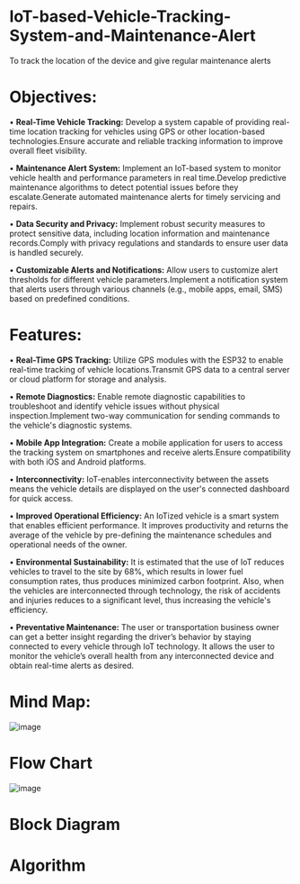 # IoT-based-Vehicle-Tracking-System-and-Maintenance-Alert

To track the location of the device and give regular maintenance alerts

<h1>Objectives:</h1>
<p>• <b> Real-Time Vehicle Tracking:</b>  Develop a system capable of providing real-time location tracking for vehicles using GPS or other location-based technologies.Ensure accurate and reliable tracking information to improve overall fleet visibility.</p>
<p>• <b> Maintenance Alert System:</b>  Implement an IoT-based system to monitor vehicle health and performance parameters in real time.Develop predictive maintenance algorithms to detect potential issues before they escalate.Generate automated maintenance alerts for timely servicing and repairs.</p>
<p>•	<b> Data Security and Privacy:</b>  Implement robust security measures to protect sensitive data, including location information and maintenance records.Comply with privacy regulations and standards to ensure user data is handled securely.</p>
<p>•	<b> Customizable Alerts and Notifications:</b>  Allow users to customize alert thresholds for different vehicle parameters.Implement a notification system that alerts users through various channels (e.g., mobile apps, email, SMS) based on predefined conditions.</p>

<h1>Features:</h1>
<p>•	<b>Real-Time GPS Tracking:</b> Utilize GPS modules with the ESP32 to enable real-time tracking of vehicle locations.Transmit GPS data to a central server or cloud platform for storage and analysis.</p>
<p>•	<b>Remote Diagnostics:</b> Enable remote diagnostic capabilities to troubleshoot and identify vehicle issues without physical inspection.Implement two-way communication for sending commands to the vehicle's diagnostic systems.</p>
<p>•	<b>Mobile App Integration:</b> Create a mobile application for users to access the tracking system on smartphones and receive alerts.Ensure compatibility with both iOS and Android platforms.</p>
<p>•	<b>Interconnectivity:</b> IoT-enables interconnectivity between the assets means the vehicle details are displayed on the user's connected dashboard for quick access.</p>
<p>•	<b>Improved Operational Efficiency:</b> An IoTized vehicle is a smart system that enables efficient performance. It improves productivity and returns the average of the vehicle by pre-defining the maintenance schedules and operational needs of the owner.</p>
<p>•	<b>Environmental Sustainability:</b> It is estimated that the use of IoT reduces vehicles to travel to the site by 68%, which results in lower fuel consumption rates, thus produces minimized carbon footprint. Also, when the vehicles are interconnected through technology, the risk of accidents and injuries reduces to a significant level, thus increasing the vehicle's efficiency.</p> 
<p>•	<b>Preventative Maintenance:</b> The user or transportation business owner can get a better insight regarding the driver’s behavior by staying connected to every vehicle through IoT technology. It allows the user to monitor the vehicle’s overall health from any interconnected device and obtain real-time alerts as desired.</p>

<h1>Mind Map:</h1>

![image](https://github.com/bharadwaj114/IoT-based-Vehicle-Tracking-System-and-Maintenance-Alert/assets/153083069/bb96de98-1d15-432c-a257-684a9995337f)

<h1>Flow Chart</h1>

![image](https://github.com/bharadwaj114/IoT-based-Vehicle-Tracking-System-and-Maintenance-Alert/assets/153083069/eb95f7da-309c-492f-ba75-ef2a3968c32d)

<h1>Block Diagram</h1>



<h1>Algorithm</h1>
















